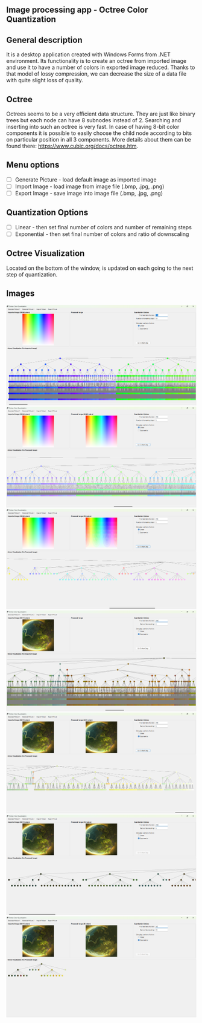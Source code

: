 ## Image processing app - Octree Color Quantization

## General description
It is a desktop application created with Windows Forms from .NET environment. Its functionality is to create an octree from imported image and use it to have a number of colors in exported image reduced. Thanks to that model of lossy compression, we can decrease the size of a data file with quite slight loss of quality.

## Octree
Octrees seems to be a very efficient data structure. They are just like binary trees but each node can have 8 subnodes instead of 2. Searching and inserting into such an octree is very fast. In case of having 8-bit color components it is possible to easily choose the child node according to bits on particular position in all 3 components. More details about them can be found there: https://www.cubic.org/docs/octree.htm.

## Menu options
- [ ] Generate Picture - load default image as imported image
- [ ] Import Image - load image from image file (.bmp, .jpg, .png)
- [ ] Export Image - save image into image file (.bmp, .jpg, .png)

## Quantization Options
- [ ] Linear - then set final number of colors and number of remaining steps
- [ ] Exponential - then set final number of colors and ratio of downscaling

## Octree Visualization
Located on the bottom of the window, is updated on each going to the next step of quantization.

## Images
![Image 1](images/image_1_1.png)
![Image 1](images/image_1_2.png)
![Image 1](images/image_1_3.png)
![Image 2](images/image_2_1.png)
![Image 2](images/image_2_2.png)
![Image 2](images/image_2_3.png)
![Image 2](images/image_2_4.png)
